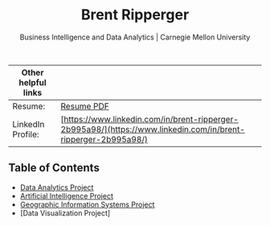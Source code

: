 <h1 align="center">Brent Ripperger</h1>
<p align="center">Business Intelligence and Data Analytics | Carnegie Mellon University</p>
<br>

|Other helpful links|                                                     |
|-------------------|-----------------------------------------------------|
|Resume:            |[Resume PDF](https://bmripper.github.io/General_Resume_2022_09.pdf)
|LinkedIn Profile:  |[https://www.linkedin.com/in/brent-ripperger-2b995a98/](https://www.linkedin.com/in/brent-ripperger-2b995a98/)|


## Table of Contents
- [Data Analytics Project](https://bmripper.github.io/aba_project.html)
- [Artificial Intelligence Project](https://bmripper.github.io/ai_project.html)
- [Geographic Information Systems Project](https://bmripper.github.io/gis_project.html)
- [Data Visualization Project]
